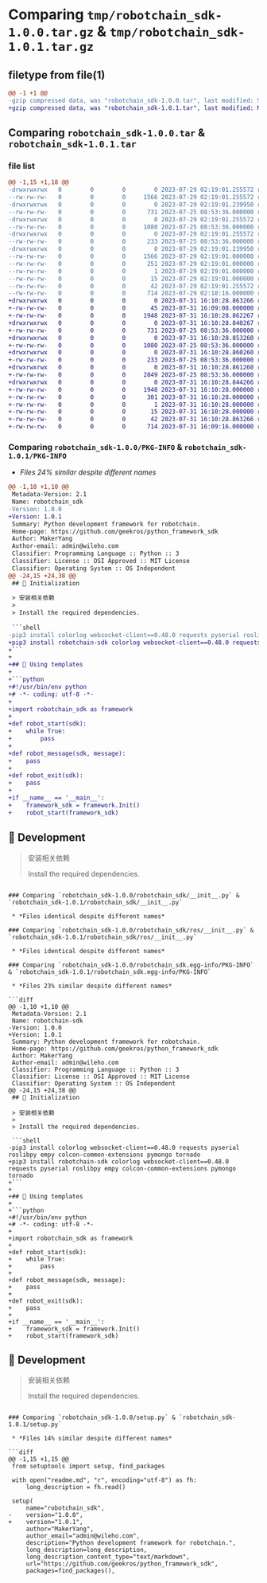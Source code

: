 # Comparing `tmp/robotchain_sdk-1.0.0.tar.gz` & `tmp/robotchain_sdk-1.0.1.tar.gz`

## filetype from file(1)

```diff
@@ -1 +1 @@
-gzip compressed data, was "robotchain_sdk-1.0.0.tar", last modified: Sat Jul 29 02:19:01 2023, max compression
+gzip compressed data, was "robotchain_sdk-1.0.1.tar", last modified: Mon Jul 31 16:10:28 2023, max compression
```

## Comparing `robotchain_sdk-1.0.0.tar` & `robotchain_sdk-1.0.1.tar`

### file list

```diff
@@ -1,15 +1,18 @@
-drwxrwxrwx   0        0        0        0 2023-07-29 02:19:01.255572 robotchain_sdk-1.0.0/
--rw-rw-rw-   0        0        0     1566 2023-07-29 02:19:01.255572 robotchain_sdk-1.0.0/PKG-INFO
-drwxrwxrwx   0        0        0        0 2023-07-29 02:19:01.239950 robotchain_sdk-1.0.0/robotchain_sdk/
--rw-rw-rw-   0        0        0      731 2023-07-25 08:53:36.000000 robotchain_sdk-1.0.0/robotchain_sdk/__init__.py
-drwxrwxrwx   0        0        0        0 2023-07-29 02:19:01.255572 robotchain_sdk-1.0.0/robotchain_sdk/ros/
--rw-rw-rw-   0        0        0     1080 2023-07-25 08:53:36.000000 robotchain_sdk-1.0.0/robotchain_sdk/ros/__init__.py
-drwxrwxrwx   0        0        0        0 2023-07-29 02:19:01.255572 robotchain_sdk-1.0.0/robotchain_sdk/utils/
--rw-rw-rw-   0        0        0      233 2023-07-25 08:53:36.000000 robotchain_sdk-1.0.0/robotchain_sdk/utils/__init__.py
-drwxrwxrwx   0        0        0        0 2023-07-29 02:19:01.239950 robotchain_sdk-1.0.0/robotchain_sdk.egg-info/
--rw-rw-rw-   0        0        0     1566 2023-07-29 02:19:01.000000 robotchain_sdk-1.0.0/robotchain_sdk.egg-info/PKG-INFO
--rw-rw-rw-   0        0        0      251 2023-07-29 02:19:01.000000 robotchain_sdk-1.0.0/robotchain_sdk.egg-info/SOURCES.txt
--rw-rw-rw-   0        0        0        1 2023-07-29 02:19:01.000000 robotchain_sdk-1.0.0/robotchain_sdk.egg-info/dependency_links.txt
--rw-rw-rw-   0        0        0       15 2023-07-29 02:19:01.000000 robotchain_sdk-1.0.0/robotchain_sdk.egg-info/top_level.txt
--rw-rw-rw-   0        0        0       42 2023-07-29 02:19:01.255572 robotchain_sdk-1.0.0/setup.cfg
--rw-rw-rw-   0        0        0      714 2023-07-29 02:18:16.000000 robotchain_sdk-1.0.0/setup.py
+drwxrwxrwx   0        0        0        0 2023-07-31 16:10:28.863266 robotchain_sdk-1.0.1/
+-rw-rw-rw-   0        0        0       45 2023-07-31 16:09:08.000000 robotchain_sdk-1.0.1/MANIFEST.in
+-rw-rw-rw-   0        0        0     1948 2023-07-31 16:10:28.862267 robotchain_sdk-1.0.1/PKG-INFO
+drwxrwxrwx   0        0        0        0 2023-07-31 16:10:28.840267 robotchain_sdk-1.0.1/robotchain_sdk/
+-rw-rw-rw-   0        0        0      731 2023-07-25 08:53:36.000000 robotchain_sdk-1.0.1/robotchain_sdk/__init__.py
+drwxrwxrwx   0        0        0        0 2023-07-31 16:10:28.853260 robotchain_sdk-1.0.1/robotchain_sdk/ros/
+-rw-rw-rw-   0        0        0     1080 2023-07-25 08:53:36.000000 robotchain_sdk-1.0.1/robotchain_sdk/ros/__init__.py
+drwxrwxrwx   0        0        0        0 2023-07-31 16:10:28.860260 robotchain_sdk-1.0.1/robotchain_sdk/utils/
+-rw-rw-rw-   0        0        0      233 2023-07-25 08:53:36.000000 robotchain_sdk-1.0.1/robotchain_sdk/utils/__init__.py
+drwxrwxrwx   0        0        0        0 2023-07-31 16:10:28.861260 robotchain_sdk-1.0.1/robotchain_sdk/utils/loging/
+-rw-rw-rw-   0        0        0     2849 2023-07-25 08:53:36.000000 robotchain_sdk-1.0.1/robotchain_sdk/utils/loging/loging.py
+drwxrwxrwx   0        0        0        0 2023-07-31 16:10:28.844266 robotchain_sdk-1.0.1/robotchain_sdk.egg-info/
+-rw-rw-rw-   0        0        0     1948 2023-07-31 16:10:28.000000 robotchain_sdk-1.0.1/robotchain_sdk.egg-info/PKG-INFO
+-rw-rw-rw-   0        0        0      301 2023-07-31 16:10:28.000000 robotchain_sdk-1.0.1/robotchain_sdk.egg-info/SOURCES.txt
+-rw-rw-rw-   0        0        0        1 2023-07-31 16:10:28.000000 robotchain_sdk-1.0.1/robotchain_sdk.egg-info/dependency_links.txt
+-rw-rw-rw-   0        0        0       15 2023-07-31 16:10:28.000000 robotchain_sdk-1.0.1/robotchain_sdk.egg-info/top_level.txt
+-rw-rw-rw-   0        0        0       42 2023-07-31 16:10:28.863266 robotchain_sdk-1.0.1/setup.cfg
+-rw-rw-rw-   0        0        0      714 2023-07-31 16:09:16.000000 robotchain_sdk-1.0.1/setup.py
```

### Comparing `robotchain_sdk-1.0.0/PKG-INFO` & `robotchain_sdk-1.0.1/PKG-INFO`

 * *Files 24% similar despite different names*

```diff
@@ -1,10 +1,10 @@
 Metadata-Version: 2.1
 Name: robotchain_sdk
-Version: 1.0.0
+Version: 1.0.1
 Summary: Python development framework for robotchain.
 Home-page: https://github.com/geekros/python_framework_sdk
 Author: MakerYang
 Author-email: admin@wileho.com
 Classifier: Programming Language :: Python :: 3
 Classifier: License :: OSI Approved :: MIT License
 Classifier: Operating System :: OS Independent
@@ -24,15 +24,38 @@
 ## 📖 Initialization
 
 > 安装相关依赖
 > 
 > Install the required dependencies.
 
 ```shell
-pip3 install colorlog websocket-client==0.48.0 requests pyserial roslibpy empy colcon-common-extensions pymongo tornado
+pip3 install robotchain-sdk colorlog websocket-client==0.48.0 requests pyserial roslibpy empy colcon-common-extensions pymongo tornado
+```
+
+## 📖 Using templates
+
+```python
+#!/usr/bin/env python
+# -*- coding: utf-8 -*-
+
+import robotchain_sdk as framework
+
+def robot_start(sdk):
+    while True:
+        pass
+
+def robot_message(sdk, message):
+    pass
+
+def robot_exit(sdk):
+    pass
+
+if __name__ == '__main__':
+    framework_sdk = framework.Init()
+    robot_start(framework_sdk)
 ```
 
 ## 📖 Development
 
 > 安装相关依赖
 >
 > Install the required dependencies.
```

### Comparing `robotchain_sdk-1.0.0/robotchain_sdk/__init__.py` & `robotchain_sdk-1.0.1/robotchain_sdk/__init__.py`

 * *Files identical despite different names*

### Comparing `robotchain_sdk-1.0.0/robotchain_sdk/ros/__init__.py` & `robotchain_sdk-1.0.1/robotchain_sdk/ros/__init__.py`

 * *Files identical despite different names*

### Comparing `robotchain_sdk-1.0.0/robotchain_sdk.egg-info/PKG-INFO` & `robotchain_sdk-1.0.1/robotchain_sdk.egg-info/PKG-INFO`

 * *Files 23% similar despite different names*

```diff
@@ -1,10 +1,10 @@
 Metadata-Version: 2.1
 Name: robotchain-sdk
-Version: 1.0.0
+Version: 1.0.1
 Summary: Python development framework for robotchain.
 Home-page: https://github.com/geekros/python_framework_sdk
 Author: MakerYang
 Author-email: admin@wileho.com
 Classifier: Programming Language :: Python :: 3
 Classifier: License :: OSI Approved :: MIT License
 Classifier: Operating System :: OS Independent
@@ -24,15 +24,38 @@
 ## 📖 Initialization
 
 > 安装相关依赖
 > 
 > Install the required dependencies.
 
 ```shell
-pip3 install colorlog websocket-client==0.48.0 requests pyserial roslibpy empy colcon-common-extensions pymongo tornado
+pip3 install robotchain-sdk colorlog websocket-client==0.48.0 requests pyserial roslibpy empy colcon-common-extensions pymongo tornado
+```
+
+## 📖 Using templates
+
+```python
+#!/usr/bin/env python
+# -*- coding: utf-8 -*-
+
+import robotchain_sdk as framework
+
+def robot_start(sdk):
+    while True:
+        pass
+
+def robot_message(sdk, message):
+    pass
+
+def robot_exit(sdk):
+    pass
+
+if __name__ == '__main__':
+    framework_sdk = framework.Init()
+    robot_start(framework_sdk)
 ```
 
 ## 📖 Development
 
 > 安装相关依赖
 >
 > Install the required dependencies.
```

### Comparing `robotchain_sdk-1.0.0/setup.py` & `robotchain_sdk-1.0.1/setup.py`

 * *Files 14% similar despite different names*

```diff
@@ -1,15 +1,15 @@
 from setuptools import setup, find_packages
 
 with open("readme.md", "r", encoding="utf-8") as fh:
     long_description = fh.read()
 
 setup(
     name="robotchain_sdk",
-    version="1.0.0",
+    version="1.0.1",
     author="MakerYang",
     author_email="admin@wileho.com",
     description="Python development framework for robotchain.",
     long_description=long_description,
     long_description_content_type="text/markdown",
     url="https://github.com/geekros/python_framework_sdk",
     packages=find_packages(),
```


